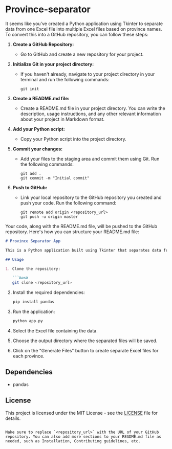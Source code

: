 # Province-separator
It seems like you've created a Python application using Tkinter to separate data from one Excel file into multiple Excel files based on province names. To convert this into a GitHub repository, you can follow these steps:

1. **Create a GitHub Repository:**
   - Go to GitHub and create a new repository for your project.

2. **Initialize Git in your project directory:**
   - If you haven't already, navigate to your project directory in your terminal and run the following commands:
     ```
     git init
     ```

3. **Create a README.md file:**
   - Create a README.md file in your project directory. You can write the description, usage instructions, and any other relevant information about your project in Markdown format.

4. **Add your Python script:**
   - Copy your Python script into the project directory.

5. **Commit your changes:**
   - Add your files to the staging area and commit them using Git. Run the following commands:
     ```
     git add .
     git commit -m "Initial commit"
     ```

6. **Push to GitHub:**
   - Link your local repository to the GitHub repository you created and push your code. Run the following command:
     ```
     git remote add origin <repository_url>
     git push -u origin master
     ```

Your code, along with the README.md file, will be pushed to the GitHub repository. Here's how you can structure your README.md file:

```markdown
# Province Separator App

This is a Python application built using Tkinter that separates data from one Excel file into multiple Excel files based on province names.

## Usage

1. Clone the repository:

   ```bash
   git clone <repository_url>
   ```

2. Install the required dependencies:

   ```bash
   pip install pandas
   ```

3. Run the application:

   ```bash
   python app.py
   ```

4. Select the Excel file containing the data.

5. Choose the output directory where the separated files will be saved.

6. Click on the "Generate Files" button to create separate Excel files for each province.

## Dependencies

- pandas

## License

This project is licensed under the MIT License - see the [LICENSE](LICENSE) file for details.
```

Make sure to replace `<repository_url>` with the URL of your GitHub repository. You can also add more sections to your README.md file as needed, such as Installation, Contributing guidelines, etc.
